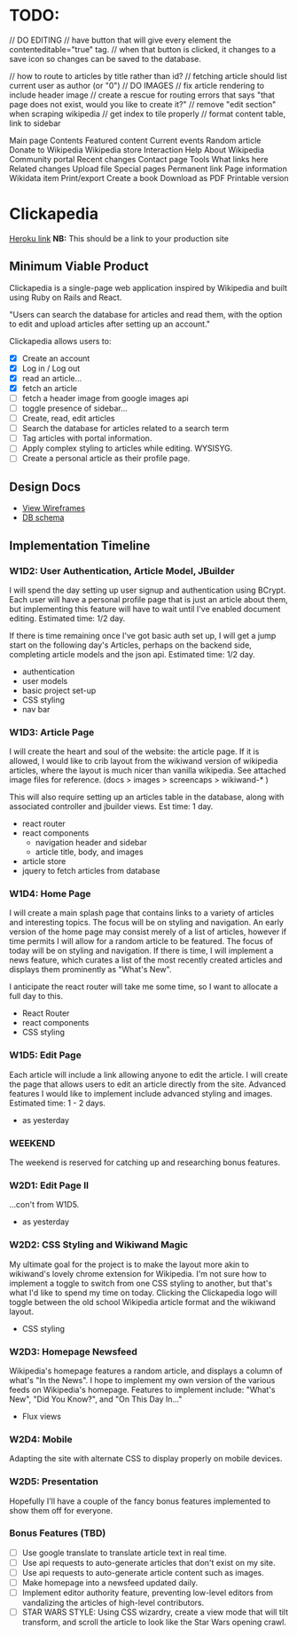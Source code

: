 # TODO:
// DO EDITING
// have button that will give every element the contenteditable="true" tag.
// when that button is clicked, it changes to a save icon so changes can be saved to the database.

// how to route to articles by title rather than id?
// fetching article should list current user as author (or "0")
// DO IMAGES
// fix article rendering to include header image
// create a rescue for routing errors that says "that page does not exist, would you like to create it?"
// remove "edit section" when scraping wikipedia
// get index to tile properly
// format content table, link to sidebar

Main page
Contents
Featured content
Current events
Random article
Donate to Wikipedia
Wikipedia store
Interaction
Help
About Wikipedia
Community portal
Recent changes
Contact page
Tools
What links here
Related changes
Upload file
Special pages
Permanent link
Page information
Wikidata item
Print/export
Create a book
Download as PDF
Printable version

# Clickapedia

[Heroku link][heroku] **NB:** This should be a link to your production site

[heroku]: http://www.herokuapp.com

## Minimum Viable Product

Clickapedia is a single-page web application inspired by Wikipedia and built using Ruby on Rails and React.

"Users can search the database for articles and read them, with the option to edit and upload articles after setting up an account."

Clickapedia allows users to:

<!-- This is a Markdown checklist. Use it to keep track of your progress! -->

- [x] Create an account
- [x] Log in / Log out
- [x] read an article...
- [x] fetch an article
- [ ] fetch a header image from google images api
- [ ] toggle presence of sidebar...
- [ ] Create, read, edit articles
- [ ] Search the database for articles related to a search term
- [ ] Tag articles with portal information.
- [ ] Apply complex styling to articles while editing.  WYSISYG.
- [ ] Create a personal article as their profile page.

## Design Docs
* [View Wireframes][view]
* [DB schema][schema]

[view]: ./docs/wireframes
[schema]: ./docs/schema.md

## Implementation Timeline

### W1D2: User Authentication, Article Model, JBuilder
I will spend the day setting up user signup and authentication using
BCrypt.  Each user will have a personal profile page that is just an article
about them, but implementing this feature will have to wait until I've enabled
document editing.  Estimated time: 1/2 day.

If there is time remaining once I've got basic auth set up, I will get a jump
start on the following day's Articles, perhaps on the backend side, completing
article models and the json api.  Estimated time: 1/2 day.

* authentication
* user models
* basic project set-up
* CSS styling
* nav bar

[details]: ./docs/phases/w1d1

### W1D3: Article Page
I will create the heart and soul of the website: the article page.  If it is
allowed, I would like to crib layout from the wikiwand version of wikipedia
articles, where the layout is much nicer than vanilla wikipedia.  See attached
image files for reference. (docs > images > screencaps > wikiwand-* )

This will also require setting up an articles table in the database, along
with associated controller and jbuilder views.  Est time: 1 day.

* react router
* react components
  * navigation header and sidebar
  * article title, body, and images
* article store
* jquery to fetch articles from database

[details]: ./docs/phases/w1d2

### W1D4: Home Page
I will create a main splash page that contains links to a variety of articles
and interesting topics.  The focus will be on styling and navigation.  An early
version of the home page may consist merely of a list of articles, however if
time permits I will allow for a random article to be featured.  The focus of
today will be on styling and navigation.  If there is time, I will implement a
news feature, which curates a list of the most recently created articles and
displays them prominently as "What's New".

I anticipate the react router will take me some time, so I want to allocate a full day to this.  

* React Router
* react components
* CSS styling

[details]: ./docs/phases/w1d3

### W1D5: Edit Page
Each article will include a link allowing anyone to edit the article.  I will
create the page that allows users to edit an article directly from the site.
Advanced features I would like to implement include advanced styling and
images.  Estimated time: 1 - 2 days.

* as yesterday

[details]: ./docs/phases/w1d4

### WEEKEND
The weekend is reserved for catching up and researching bonus features.

### W2D1: Edit Page II
...con't from W1D5.

* as yesterday

[details]: ./docs/phases/w1d5

### W2D2: CSS Styling and Wikiwand Magic
My ultimate goal for the project is to make the layout more akin to wikiwand's
lovely chrome extension for Wikipedia.  I'm not sure how to implement a toggle
to switch from one CSS styling to another, but that's what I'd like to spend
my time on today.  Clicking the Clickapedia logo will toggle between the
old school Wikipedia article format and the wikiwand layout.

* CSS styling

[details]: .docs/images/screencaps

### W2D3: Homepage Newsfeed
Wikipedia's homepage features a random article, and displays a column of
what's "In the News".  I hope to implement my own version of the various
feeds on Wikipedia's homepage.  Features to implement include: "What's New",
"Did You Know?", and "On This Day In..."

* Flux views

[details]: .docs/phases/w2_bonus_features

### W2D4: Mobile
Adapting the site with alternate CSS to display properly on mobile devices.

### W2D5: Presentation
Hopefully I'll have a couple of the fancy bonus features implemented
to show them off for everyone.


### Bonus Features (TBD)
- [ ] Use google translate to translate article text in real time.
- [ ] Use api requests to auto-generate articles that don't exist on my site.
- [ ] Use api requests to auto-generate article content such as images.
- [ ] Make homepage into a newsfeed updated daily.
- [ ] Implement editor authority feature, preventing low-level editors from
      vandalizing the articles of high-level contributors.
- [ ] STAR WARS STYLE: Using CSS wizardry, create a view mode that will tilt
      transform, and scroll the article to look like the Star Wars opening crawl.
